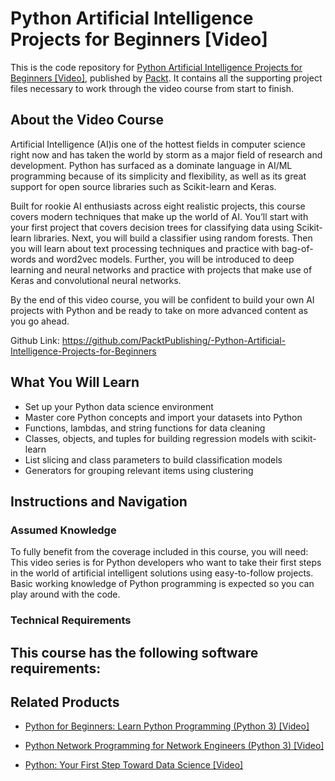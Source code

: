 # Python Artificial Intelligence Projects for Beginners [Video]
This is the code repository for [Python Artificial Intelligence Projects for Beginners [Video]](https://www.packtpub.com/big-data-and-business-intelligence/python-artificial-intelligence-projects-beginners-video?utm_source=github&utm_medium=repository&utm_campaign=9781788394345), published by [Packt](https://www.packtpub.com/?utm_source=github). It contains all the supporting project files necessary to work through the video course from start to finish.
## About the Video Course
Artificial Intelligence (AI)is one of the hottest fields in computer science right now and has taken the world by storm as a major field of research and development. Python has surfaced as a dominate language in AI/ML programming because of its simplicity and flexibility, as well as its great support for open source libraries such as Scikit-learn and Keras.

Built for rookie AI enthusiasts across eight realistic projects, this course covers modern techniques that make up the world of AI. You’ll start with your first project that covers decision trees for classifying data using Scikit-learn libraries. Next, you will build a classifier using random forests. Then you will learn about text processing techniques and practice with bag-of-words and word2vec models. Further, you will be introduced to deep learning and neural networks and practice with projects that make use of Keras and convolutional neural networks. 

By the end of this video course, you will be confident to build your own AI projects with Python and be ready to take on more advanced content as you go ahead.

Github Link: https://github.com/PacktPublishing/-Python-Artificial-Intelligence-Projects-for-Beginners

<H2>What You Will Learn</H2>
<DIV class=book-info-will-learn-text>
<UL>
<LI>Set up your Python data science environment 
<LI>Master core Python concepts and import your datasets into Python 
<LI>Functions, lambdas, and string functions for data cleaning 
<LI>Classes, objects, and tuples for building regression models with scikit-learn 
<LI>List slicing and class parameters to build classification models 
<LI>Generators for grouping relevant items using clustering </LI></UL></DIV>

## Instructions and Navigation
### Assumed Knowledge
To fully benefit from the coverage included in this course, you will need:<br/>
This video series is for Python developers who want to take their first steps in the world of artificial intelligent solutions using easy-to-follow projects. Basic working knowledge of Python programming is expected so you can play around with the code.
### Technical Requirements
This course has the following software requirements:<br/>
-

## Related Products
* [Python for Beginners: Learn Python Programming (Python 3) [Video]](https://www.packtpub.com/application-development/python-beginners-learn-python-programming-python-3-video?utm_source=github&utm_medium=repository&utm_campaign=9781789617122)

* [Python Network Programming for Network Engineers (Python 3) [Video]](https://www.packtpub.com/application-development/python-network-programming-network-engineers-python-3-video?utm_source=github&utm_medium=repository&utm_campaign=9781838551957)

* [Python: Your First Step Toward Data Science [Video]](https://www.packtpub.com/big-data-and-business-intelligence/python-your-first-step-toward-data-science-video?utm_source=github&utm_medium=repository&utm_campaign=9781788994415)

